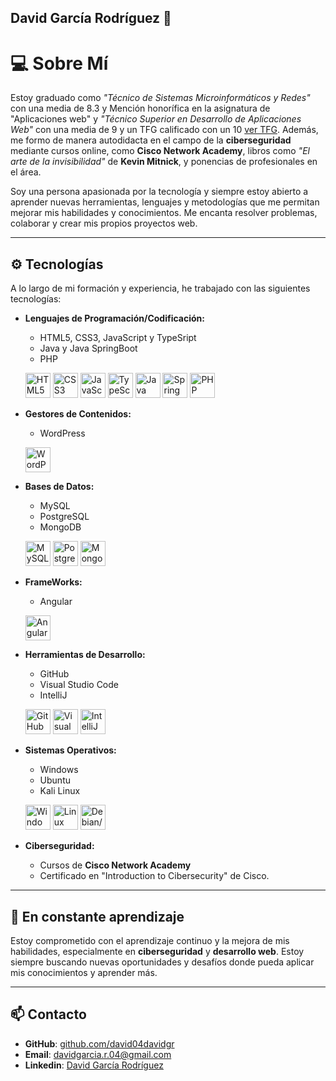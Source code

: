 ## David García Rodríguez 👋

# 💻 **Sobre Mí**

Estoy graduado como *"Técnico de Sistemas Microinformáticos y Redes"* con una media de 8.3 y Mención honorífica en la asignatura de "Aplicaciones web" y *"Técnico Superior en Desarrollo de Aplicaciones Web"* con una media de 9 y un TFG calificado con un 10 [ver TFG](#). Además, me formo de manera autodidacta en el campo de la **ciberseguridad** mediante cursos online, como **Cisco Network Academy**, libros como *"El arte de la invisibilidad"* de **Kevin Mitnick**, y ponencias de profesionales en el área.

Soy una persona apasionada por la tecnología y siempre estoy abierto a aprender nuevas herramientas, lenguajes y metodologías que me permitan mejorar mis habilidades y conocimientos. Me encanta resolver problemas, colaborar y crear mis propios proyectos web.

---

## ⚙ **Tecnologías**

A lo largo de mi formación y experiencia, he trabajado con las siguientes tecnologías:

- **Lenguajes de Programación/Codificación:**
  - HTML5, CSS3, JavaScript y TypeSript
  - Java y Java SpringBoot
  - PHP
    
  <p align="left">
    <img src="https://cdn.jsdelivr.net/gh/devicons/devicon/icons/html5/html5-original.svg" width="40" alt="HTML5"/>
    <img src="https://cdn.jsdelivr.net/gh/devicons/devicon/icons/css3/css3-original.svg" width="40" alt="CSS3"/>
    <img src="https://cdn.jsdelivr.net/gh/devicons/devicon/icons/javascript/javascript-original.svg" width="40" alt="JavaScript"/>
    <img src="https://cdn.jsdelivr.net/gh/devicons/devicon/icons/typescript/typescript-original.svg" width="40" alt="TypeScript"/>
    <img src="https://cdn.jsdelivr.net/gh/devicons/devicon/icons/java/java-original.svg" width="40" alt="Java"/>
    <img src="https://cdn.jsdelivr.net/gh/devicons/devicon/icons/spring/spring-original.svg" width="40" alt="Spring Boot"/>
    <img src="https://cdn.jsdelivr.net/gh/devicons/devicon/icons/php/php-original.svg" width="40" alt="PHP"/>
  </p>
  
- **Gestores de Contenidos:**
  - WordPress
  <p align="left">
    <img src="https://cdn.jsdelivr.net/gh/devicons/devicon/icons/wordpress/wordpress-original.svg" width="40" alt="WordPress"/>
  </p>
  
- **Bases de Datos:**
  - MySQL
  - PostgreSQL
  - MongoDB
  <p align="left">
    <img src="https://cdn.jsdelivr.net/gh/devicons/devicon/icons/mysql/mysql-original.svg" width="40" alt="MySQL"/>
    <img src="https://cdn.jsdelivr.net/gh/devicons/devicon/icons/postgresql/postgresql-original.svg" width="40" alt="PostgreSQL"/>
    <img src="https://cdn.jsdelivr.net/gh/devicons/devicon/icons/mongodb/mongodb-original.svg" width="40" alt="MongoDB"/>
  </p>

- **FrameWorks:**
  - Angular   
  <p align="left">
    <img src="https://cdn.jsdelivr.net/gh/devicons/devicon/icons/angularjs/angularjs-original.svg" width="40" alt="Angular"/>
  </p>

- **Herramientas de Desarrollo:**
  - GitHub
  - Visual Studio Code
  - IntelliJ
  <p align="left">
    <img src="https://cdn.jsdelivr.net/gh/devicons/devicon/icons/github/github-original.svg" width="40" alt="GitHub"/>
    <img src="https://cdn.jsdelivr.net/gh/devicons/devicon/icons/vscode/vscode-original.svg" width="40" alt="Visual Studio Code"/>
    <img src="https://cdn.jsdelivr.net/gh/devicons/devicon/icons/intellij/intellij-original.svg" width="40" alt="IntelliJ IDEA"/>
  </p>
  
- **Sistemas Operativos:**
  - Windows
  - Ubuntu
  - Kali Linux
  <p align="left">
    <img src="https://cdn.jsdelivr.net/gh/devicons/devicon/icons/windows8/windows8-original.svg" width="40" alt="Windows"/>
    <img src="https://cdn.jsdelivr.net/gh/devicons/devicon/icons/linux/linux-original.svg" width="40" alt="Linux"/>
    <img src="https://cdn.jsdelivr.net/gh/devicons/devicon/icons/debian/debian-original.svg" width="40" alt="Debian/Kali"/>
  </p>
  
- **Ciberseguridad:**
  - Cursos de **Cisco Network Academy**
  - Certificado en "Introduction to Cibersecurity" de Cisco.
  
---

## 🚀 **En constante aprendizaje**

Estoy comprometido con el aprendizaje continuo y la mejora de mis habilidades, especialmente en **ciberseguridad** y **desarrollo web**. Estoy siempre buscando nuevas oportunidades y desafíos donde pueda aplicar mis conocimientos y aprender más.

---

## 📫 **Contacto**

- **GitHub**: [github.com/david04davidgr](https://github.com/david04davidgr)  
- **Email**: davidgarcia.r.04@gmail.com
- **Linkedin**: [David García Rodríguez](https://www.linkedin.com/in/david-garcia-rodriguez-220183238/)

  
